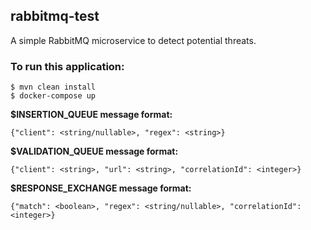 ## rabbitmq-test
A simple RabbitMQ microservice to detect potential threats.

### To run this application:

    $ mvn clean install
    $ docker-compose up

**$INSERTION_QUEUE message format:**

    {"client": <string/nullable>, "regex": <string>}
    
**$VALIDATION_QUEUE message format:**

    {"client": <string>, "url": <string>, "correlationId": <integer>}

**$RESPONSE_EXCHANGE message format:**

    {"match": <boolean>, "regex": <string/nullable>, "correlationId": <integer>}
